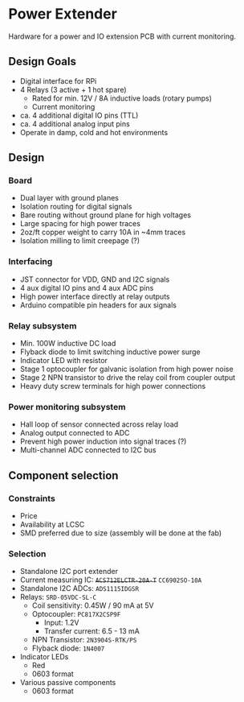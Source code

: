 # Power Extender
Hardware for a power and IO extension PCB with current monitoring.


## Design Goals

 - Digital interface for RPi
 - 4 Relays (3 active + 1 hot spare)
   - Rated for min. 12V / 8A inductive loads (rotary pumps)
   - Current monitoring
 - ca. 4 additional digital IO pins (TTL)
 - ca. 4 additional analog input pins
 - Operate in damp, cold and hot environments

## Design

### Board

  - Dual layer with ground planes
  - Isolation routing for digital signals
  - Bare routing without ground plane for high voltages
  - Large spacing for high power traces
  - 2oz/ft copper weight to carry 10A in ~4mm traces
  - Isolation milling to limit creepage (?)

### Interfacing

  - JST connector for VDD, GND and I2C signals
  - 4 aux digital IO pins and 4 aux ADC pins
  - High power interface directly at relay outputs
  - Arduino compatible pin headers for aux signals
   
### Relay subsystem

  - Min. 100W inductive DC load
  - Flyback diode to limit switching inductive power surge
  - Indicator LED with resistor
  - Stage 1 optocoupler for galvanic isolation from high power noise
  - Stage 2 NPN transistor to drive the relay coil from coupler output
  - Heavy duty screw terminals for high power connections

### Power monitoring subsystem

  - Hall loop of sensor connected across relay load
  - Analog output connected to ADC
  - Prevent high power induction into signal traces (?)
  - Multi-channel ADC connected to I2C bus
 
 
 ## Component selection

### Constraints

  - Price
  - Availability at LCSC
  - SMD preferred due to size (assembly will be done at the fab)

### Selection

  - Standalone I2C port extender
  - Current measuring IC: ~~`ACS712ELCTR-20A-T`~~ `CC6902SO-10A`
  - Standalone I2C ADCs: `ADS1115IDGSR`
  - Relays: `SRD-05VDC-SL-C`
    - Coil sensitivity: 0.45W / 90 mA at 5V
    - Optocoupler: `PC817X2CSP9F`
      - Input: 1.2V
      - Transfer current: 6.5 - 13 mA
    - NPN Transistor: `2N3904S-RTK/PS`
    - Flyback diode: `1N4007`
  - Indicator LEDs
    - Red
    - 0603 format
  - Various passive components
    - 0603 format
